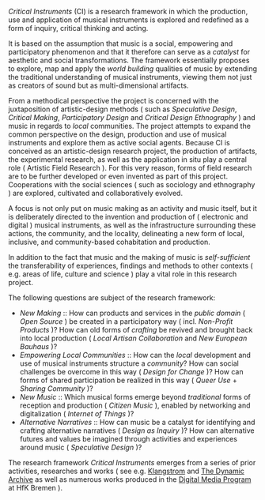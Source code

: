 *Critical Instruments* (CI) is a research framework in which the production, use and application of musical instruments is explored and redefined as a form of inquiry, critical thinking and acting.

It is based on the assumption that music is a social, empowering and participatory phenomenon and that it therefore can serve as a *catalyst* for aesthetic and social transformations. The framework essentially proposes to explore, map and apply the *world building* qualities of music by extending the traditional understanding of musical instruments, viewing them not just as creators of sound but as multi-dimensional artifacts.

From a methodical perspective the project is concerned with the juxtaposition of artistic-design methods ( such as *Speculative Design*, *Critical Making*, *Participatory Design* and *Critical Design Ethnography* ) and music in regards to *local* communities. The project attempts to expand the common perspective on the design, production and use of musical instruments and explore them as active social agents. Because CI is conceived as an artistic-design research project, the production of artifacts, the experimental research, as well as the application in situ play a central role ( Artistic Field Research ). For this very reason, forms of field research are to be further developed or even invented as part of this project. Cooperations with the social sciences ( such as sociology and ethnography ) are explored, cultivated and collaboratively evolved.

A focus is not only put on music making as an activity and music itself, but it is deliberately directed to the invention and production of ( electronic and digital ) musical instruments, as well as the infrastructure surrounding these actions, the community, and the locality, delineating a new form of local, inclusive, and community-based cohabitation and production.

In addition to the fact that music and the making of music is *self-sufficient* the transferability of experiences, findings and methods to other contexts ( e.g. areas of life, culture and science ) play a vital role in this research project. 

The following questions are subject of the research framework:

- *New Making* :: How can products and services in the *public domain* ( *Open Source* ) be created in a participatory way ( incl. *Non-Profit Products* )? How can old forms of *crafting* be revived and brought back into local production ( *Local Artisan Collaboration* and *New European Bauhaus* )?
- *Empowering Local Communities* :: How can the *local* development and use of musical instruments structure a *community*? How can social challenges be overcome in this way ( *Design for Change* )? How can forms of shared participation be realized in this way ( *Queer Use* + *Sharing Community* )?
- *New Music* :: Which musical forms emerge beyond *traditional* forms of reception and production ( *Citizen Music* ), enabled by networking and digitalization ( *Internet of Things* )?
- *Alternative Narratives* :: How can music be a catalyst for identifying and crafting alternative narratives ( *Design as Inquiry* )? How can alternative futures and values be imagined through activities and experiences around music ( *Speculative Design* )?

The research framework *Critical Instruments* emerges from a series of prior activities, researches and works ( see e.g. [Klangstrom](https://klangstrom-for-arduino.dennisppaul.de/) and [The Dynamic Archive](https://www.thedynamicarchive.net/) as well as numerous works produced in the [Digital Media Program](https://digitalmedia-bremen.de) at HfK Bremen ).
